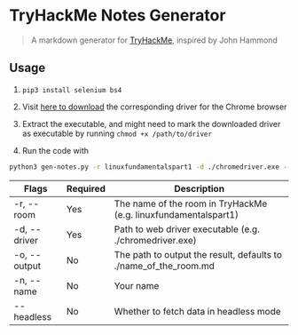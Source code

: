 # TryHackMe Notes Generator

> A markdown generator for [TryHackMe](https://tryhackme.com/), inspired by John Hammond

## Usage

1. `pip3 install selenium bs4`

2. Visit [here to download](https://chromedriver.chromium.org/downloads) the corresponding driver for the Chrome browser

3. Extract the executable, and might need to mark the downloaded driver as executable by running `chmod +x /path/to/driver`

4. Run the code with

```bash
python3 gen-notes.py -r linuxfundamentalspart1 -d ./chromedriver.exe --headless
```

| Flags        | Required | Description                                                      |
| ------------ | -------- | ---------------------------------------------------------------- |
| -r, --room   | Yes      | The name of the room in TryHackMe (e.g. linuxfundamentalspart1)  |
| -d, --driver | Yes      | Path to web driver executable (e.g. ./chromedriver.exe)          |
| -o, --output | No       | The path to output the result, defaults to ./name_of_the_room.md |
| -n, --name   | No       | Your name                                                        |
| --headless   | No       | Whether to fetch data in headless mode                           |
